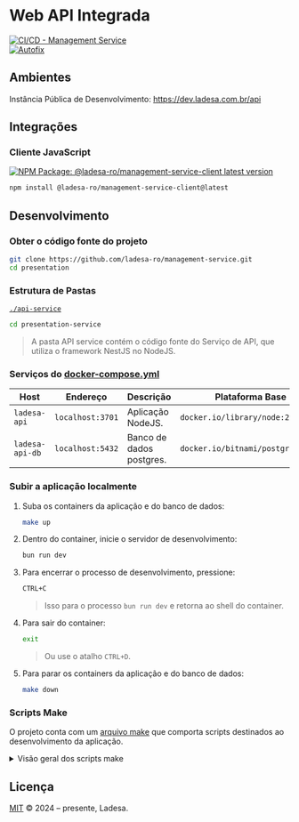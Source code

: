 # Web API Integrada

[![CI/CD - Management Service][action-ci-cd-management-service-src]][action-ci-cd-management-service-href]  
[![Autofix][action-autofix-src]][action-autofix-href]

## Ambientes

Instância Pública de Desenvolvimento: <https://dev.ladesa.com.br/api>

## Integrações

### Cliente JavaScript

[![NPM Package: @ladesa-ro/management-service-client latest version][npm-package-latest-version-src]][npm-package-versions-href]

```sh
npm install @ladesa-ro/management-service-client@latest
```

## Desenvolvimento

### Obter o código fonte do projeto

```bash
git clone https://github.com/ladesa-ro/management-service.git
cd presentation
```

### Estrutura de Pastas

[`./api-service`](packages/api-service/)

```bash
cd presentation-service
```

> A pasta API service contém o código fonte do Serviço de API, que utiliza o framework NestJS no NodeJS.

### Serviços do [docker-compose.yml](docker-compose.yml)

| Host            | Endereço         | Descrição                | Plataforma Base                   |
|-----------------|------------------|--------------------------|-----------------------------------|
| `ladesa-api`    | `localhost:3701` | Aplicação NodeJS.        | `docker.io/library/node:22`       |
| `ladesa-api-db` | `localhost:5432` | Banco de dados postgres. | `docker.io/bitnami/postgresql:15` |

### Subir a aplicação localmente

1. Suba os containers da aplicação e do banco de dados:

    ```sh
    make up
    ```

2. Dentro do container, inicie o servidor de desenvolvimento:

    ```sh
    bun run dev
    ```

3. Para encerrar o processo de desenvolvimento, pressione:

    ```sh
    CTRL+C
    ```

   > Isso para o processo `bun run dev` e retorna ao shell do container.

4. Para sair do container:

    ```sh
    exit
    ```

   > Ou use o atalho `CTRL+D`.

5. Para parar os containers da aplicação e do banco de dados:

    ```sh
    make down
    ```

### Scripts Make

O projeto conta com um [arquivo make](Makefile) que comporta scripts destinados ao desenvolvimento da aplicação.

<details>
<summary>Visão geral dos scripts make</summary>

- `setup`

  ```sh
  make setup;
  ```

  > Configura o ambiente de desenvolvimento, como a criação da rede `ladesa-net` e os arquivos `.env`.

- `up`

  ```sh
  make up;
  ```

  > Inicia os containers da API e do banco de dados usando o Docker.

- `shell`

  ```sh
  make shell;
  ```

  > Inicia os containers Docker e abre o bash na aplicação Node.

- `down`

  ```sh
  make down;
  ```

  > Encerra todos os containers.

- `cleanup`

  ```sh
  make cleanup;
  ```

  > Encerra todos os containers e remove os containers e volumes associados.

- `logs`

  ```sh
  make logs;
  ```

  > Mostra os registros dos containers.

</details>

## Licença

[MIT](./LICENSE) © 2024 – presente, Ladesa.

<!-- Links -->

<!-- Badges -->

<!-- Badges / Actions / Release  -->

[action-ci-cd-management-service-src]: https://img.shields.io/github/actions/workflow/status/ladesa-ro/management-service/ci-cd-management-service.yml?style=flat&logo=github&logoColor=white&label=Release&branch=development&labelColor=18181B

[action-ci-cd-management-service-href]: https://github.com/ladesa-ro/management-service/actions/workflows/ci-cd-management-service.yml?query=branch%3Adevelopment

<!-- Badges / Actions / Autofix  -->

[action-autofix-src]: https://img.shields.io/github/actions/workflow/status/ladesa-ro/api/autofix.yml?style=flat&logo=github&logoColor=white&label=Generate%20Integrations&branch=development&labelColor=18181B

[action-autofix-href]: https://github.com/ladesa-ro/management-service/actions/workflows/autofix.yml?query=branch%3Adevelopment

<!-- Badges / Integrations / NPM -->

[npm-package-versions-href]: https://www.npmjs.com/package/@ladesa-ro/management-service-client?activeTab=versions

<!-- Badges / Integrations / NPM / Latest -->

[npm-package-latest-version-src]: https://img.shields.io/badge/dynamic/json?url=https://registry.npmjs.com/@ladesa-ro/management-service-client&query=$[%22dist-tags%22].latest&prefix=v&style=flat&logo=npm&logoColor=white&label=@latest&labelColor=%23CB3837&style=flat&colorA=18181B&colorB=ffffff
